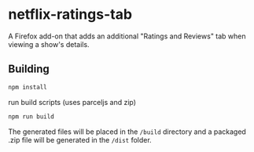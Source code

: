 # netflix-ratings-tab

A Firefox add-on that adds an additional \"Ratings and Reviews\" tab when viewing a show's details.

## Building
```bash
npm install
```

run build scripts (uses parceljs and zip)
```bash
npm run build
```

The generated files will be placed in the `/build` directory and a packaged .zip file will be generated in the `/dist` folder.

